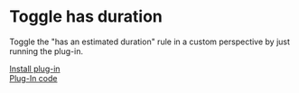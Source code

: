 # Toggle has duration

Toggle the "has an estimated duration" rule in a custom perspective by just running the plug-in.

[Install plug-in](omnifocus:///omnijs-install?path=https://github.com/mmaer/omnifocus-scripts/raw/main/scripts/toggleHasDuration/toggleHasDuration.zip)\
[Plug-In code](https://github.com/mmaer/omnifocus-scripts/blob/main/scripts/toggleHasDuration/toggleHasDuration.omnifocusjs)
